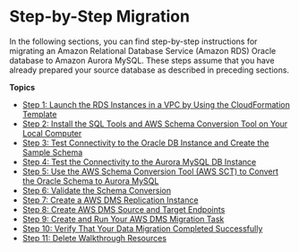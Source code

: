 # Step\-by\-Step Migration<a name="chap-rdsoracle2aurora.steps"></a>

In the following sections, you can find step\-by\-step instructions for migrating an Amazon Relational Database Service \(Amazon RDS\) Oracle database to Amazon Aurora MySQL\. These steps assume that you have already prepared your source database as described in preceding sections\.

**Topics**
+ [Step 1: Launch the RDS Instances in a VPC by Using the CloudFormation Template](chap-rdsoracle2aurora.steps.launchrdswcloudformation.md)
+ [Step 2: Install the SQL Tools and AWS Schema Conversion Tool on Your Local Computer](chap-rdsoracle2aurora.steps.installsct.md)
+ [Step 3: Test Connectivity to the Oracle DB Instance and Create the Sample Schema](chap-rdsoracle2aurora.steps.connectoracle.md)
+ [Step 4: Test the Connectivity to the Aurora MySQL DB Instance](chap-rdsoracle2aurora.steps.connectaurora.md)
+ [Step 5: Use the AWS Schema Conversion Tool \(AWS SCT\) to Convert the Oracle Schema to Aurora MySQL](chap-rdsoracle2aurora.steps.convertschema.md)
+ [Step 6: Validate the Schema Conversion](chap-rdsoracle2aurora.steps.validateschemaconversion.md)
+ [Step 7: Create a AWS DMS Replication Instance](chap-rdsoracle2aurora.steps.createreplicationinstance.md)
+ [Step 8: Create AWS DMS Source and Target Endpoints](chap-rdsoracle2aurora.steps.createsourcetargetendpoints.md)
+ [Step 9: Create and Run Your AWS DMS Migration Task](chap-rdsoracle2aurora.steps.createmigrationtask.md)
+ [Step 10: Verify That Your Data Migration Completed Successfully](chap-rdsoracle2aurora.steps.verifydatamigration.md)
+ [Step 11: Delete Walkthrough Resources](chap-rdsoracle2aurora.steps.deleteresources.md)